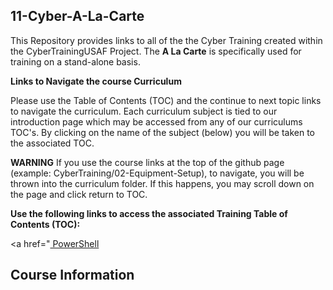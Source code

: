 ## 11-Cyber-A-La-Carte

This Repository provides links to all of the the Cyber Training created within the CyberTrainingUSAF Project.  The **A La Carte** is specifically used for training on a stand-alone basis.

**Links to Navigate the course Curriculum**

Please use the Table of Contents (TOC) and the continue to next topic links to navigate the curriculum. Each curriculum subject is tied to our introduction page which may be accessed from any of our curriculums TOC's. By clicking on the name of the subject (below) you will be taken to the associated TOC. 

**WARNING** If you use the course links at the top of the github page (example: CyberTraining/02-Equipment-Setup), to navigate, you will be thrown into the curriculum folder. If this happens, you may scroll down on the page and click return to TOC.

**Use the following links to access the associated Training Table of Contents (TOC):**

<a href="<a href="https://github.com/CyberTrainingUSAF/Powershell_Training/blob/master/00-Table-of-Contents.md" > PowerShell </a>



## Course Information

